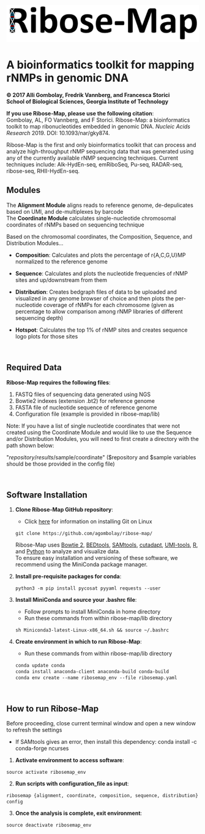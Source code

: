 ![Logo](https://github.com/agombolay/Images/blob/master/Logo.png)
# A bioinformatics toolkit for mapping rNMPs in genomic DNA
**© 2017 Alli Gombolay, Fredrik Vannberg, and Francesca Storici**  
**School of Biological Sciences, Georgia Institute of Technology**

**If you use Ribose-Map, please use the following citation**:  
Gombolay, AL, FO Vannberg, and F Storici. Ribose-Map: a bioinformatics toolkit to map ribonucleotides embedded in genomic DNA. *Nucleic Acids Research* 2019. DOI: 10.1093/nar/gky874.

Ribose-Map is the first and only bioinformatics toolkit that can process and analyze high-throughput rNMP sequencing data that was generated using any of the currently available rNMP sequencing techniques. Current techniques include: Alk-HydEn-seq, emRiboSeq, Pu-seq, RADAR-seq, ribose-seq, RHII-HydEn-seq.

## Modules
The **Alignment Module** aligns reads to reference genome, de-depulicates based on UMI, and de-multiplexes by barcode  
The **Coordinate Module** calculates single-nucleotide chromosomal coordinates of rNMPs based on sequencing technique  

Based on the chromosomal coordinates, the Composition, Sequence, and Distribution Modules...  

* **Composition**: Calculates and plots the percentage of r{A,C,G,U}MP normalized to the reference genome  

* **Sequence**: Calculates and plots the nucleotide frequencies of rNMP sites and up/downstream from them  

* **Distribution**: Creates bedgraph files of data to be uploaded and visualized in any genome browser of choice and then plots the per-nucleotide coverage of rNMPs for each chromosome (given as percentage to allow comparison among rNMP libraries of different sequencing depth)  

* **Hotspot**: Calculates the top 1% of rNMP sites and creates sequence logo plots for those sites
 
&nbsp;
## Required Data
**Ribose-Map requires the following files**:
1. FASTQ files of sequencing data generated using NGS
2. Bowtie2 indexes (extension .bt2) for reference genome
3. FASTA file of nucleotide sequence of reference genome
4. Configuration file (example is provided in ribose-map/lib)

Note: If you have a list of single nucleotide coordinates that were not created using the Coordinate Module and would like to use the Sequence and/or Distribution Modules, you will need to first create a directory with the path shown below:

"$repository/results/$sample/coordinate" ($repository and $sample variables should be those provided in the config file)

&nbsp;
## Software Installation

1. **Clone Ribose-Map GitHub repository**:  
   * Click [here](https://git-scm.com/book/en/v2/Getting-Started-Installing-Git) for information on installing Git on Linux
   ```
   git clone https://github.com/agombolay/ribose-map/
   ```
   
    Ribose-Map uses [Bowtie 2](https://sourceforge.net/projects/bowtie-bio/files/bowtie2/2.3.1), [BEDtools](http://bedtools.readthedocs.io/en/latest/content/installation.html), [SAMtools](http://www.htslib.org/download/), [cutadapt](http://cutadapt.readthedocs.io/en/stable/), [UMI-tools](https://github.com/CGATOxford/UMI-tools), [R](https://cran.r-project.org/), and [Python](https://www.python.org/) to analyze and visualize data.  
To ensure easy installation and versioning of these software, we recommend using the MiniConda package manager.

2. **Install pre-requisite packages for conda**:
   ```
   python3 -m pip install pycosat pyyaml requests --user
   ```

3. **Install MiniConda and source your .bashrc file**:  
   * Follow prompts to install MiniConda in home directory
   * Run these commands from within ribose-map/lib directory
   ```
   sh Miniconda3-latest-Linux-x86_64.sh && source ~/.bashrc
   ```

4. **Create environment in which to run Ribose-Map**:  
   * Run these commands from within ribose-map/lib directory
   ```
   conda update conda
   conda install anaconda-client anaconda-build conda-build
   conda env create --name ribosemap_env --file ribosemap.yaml
   ```

&nbsp;
## How to run Ribose-Map
Before proceeding, close current terminal window and open a new window to refresh the settings  
* If SAMtools gives an error, then install this dependency: conda install -c conda-forge ncurses

1. **Activate environment to access software**:
```
source activate ribosemap_env
```

2. **Run scripts with configuration_file as input**:
```
ribosemap {alignment, coordinate, composition, sequence, distribution} config
```

3. **Once the analysis is complete, exit environment**:  
```
source deactivate ribosemap_env
```
